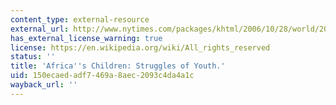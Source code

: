 ```yaml
---
content_type: external-resource
external_url: http://www.nytimes.com/packages/khtml/2006/10/28/world/20061029_GHANA_FEATURE.html
has_external_license_warning: true
license: https://en.wikipedia.org/wiki/All_rights_reserved
status: ''
title: 'Africa''s Children: Struggles of Youth.'
uid: 150ecaed-adf7-469a-8aec-2093c4da4a1c
wayback_url: ''
---
```

